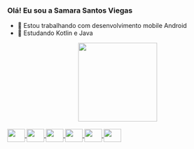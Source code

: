 ### Olá! Eu sou a Samara Santos Viegas

- 🔭  Estou trabalhando com desenvolvimento mobile Android
- 🌱 Estudando Kotlin e Java 


<div align="center">
  <a href="https://github.com/samarasantosv">
  <img height = "180em" src = "https://github-readme-stats.vercel.app/api?username=samarasantosv&show_icons=true&theme=dracula&include_all_commits=true&count_private=true" />
  
</div>
  
 <div style="display: inline_block"><br>
  <img align="center" height="30" width="40" src="https://cdn.jsdelivr.net/gh/devicons/devicon/icons/javascript/javascript-original.svg">
  <img align="center" height="30" width="40" src="https://cdn.jsdelivr.net/gh/devicons/devicon/icons/python/python-original.svg">
  <img align="center" height="30" width="40" src="https://cdn.jsdelivr.net/gh/devicons/devicon/icons/kotlin/kotlin-original.svg">
  <img align="center" height="30" width="40" src="https://cdn.jsdelivr.net/gh/devicons/devicon/icons/css3/css3-original.svg">
  <img align="center" height="30" width="40" src="https://cdn.jsdelivr.net/gh/devicons/devicon/icons/java/java-original.svg">
  <img align="center" height="30" width="40" src="https://cdn.jsdelivr.net/gh/devicons/devicon/icons/html5/html5-original.svg"> 
</div>
